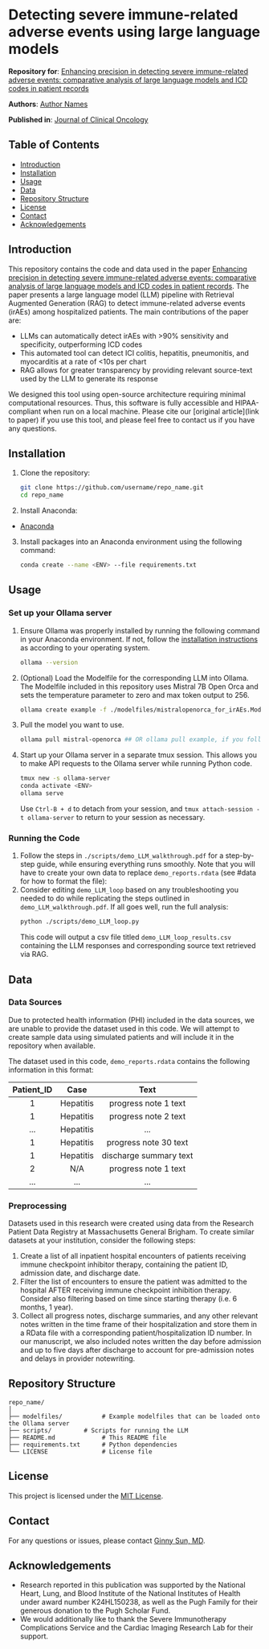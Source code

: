 # Detecting severe immune-related adverse events using large language models

**Repository for**: [Enhancing precision in detecting severe immune-related adverse events: comparative analysis of large language models and ICD codes in patient records](link_to_paper)

**Authors**: [Author Names](link_to_author_profiles)

**Published in**: [Journal of Clinical Oncology](https://ascopubs.org/journal/jco/)

## Table of Contents

- [Introduction](#introduction)
- [Installation](#installation)
- [Usage](#usage)
- [Data](#data)
- [Repository Structure](#repository-structure)
- [License](#license)
- [Contact](#contact)
- [Acknowledgements](#acknowledgements)

## Introduction

This repository contains the code and data used in the paper [Enhancing precision in detecting severe immune-related adverse events: comparative analysis of large language models and ICD codes in patient records](link_to_paper). The paper presents a large language model (LLM) pipeline with Retrieval Augmented Generation (RAG) to detect immune-related adverse events (irAEs) among hospitalized patients. The main contributions of the paper are:
- LLMs can automatically detect irAEs with >90% sensitivity and specificity, outperforming ICD codes
- This automated tool can detect ICI colitis, hepatitis, pneumonitis, and myocarditis at a rate of <10s per chart
- RAG allows for greater transparency by providing relevant source-text used by the LLM to generate its response

We designed this tool using open-source architecture requiring minimal computational resources. Thus, this software is fully accessible and HIPAA-compliant when run on a local machine. Please cite our [original article](link to paper) if you use this tool, and please feel free to contact us if you have any questions.

## Installation

1. Clone the repository:
    ```bash
    git clone https://github.com/username/repo_name.git
    cd repo_name
    ```
    
2. Install Anaconda:
- [Anaconda](https://docs.anaconda.com/free/anaconda/install/)

3. Install packages into an Anaconda environment using the following command:
     ```bash
     conda create --name <ENV> --file requirements.txt
     ```

## Usage

### Set up your Ollama server

1. Ensure Ollama was properly installed by running the following command in your Anaconda environment. If not, follow the [installation instructions](https://github.com/ollama/ollama) as according to your operating system.
   ```bash
   ollama --version
   ```
2. (Optional) Load the Modelfile for the corresponding LLM into Ollama. The Modelfile included in this repository uses Mistral 7B Open Orca and sets the temperature parameter to zero and max token output to 256.
    ```bash
    ollama create example -f ./modelfiles/mistralopenorca_for_irAEs.Modelfile
    ```
3. Pull the model you want to use.
    ```bash
    ollama pull mistral-openorca ## OR ollama pull example, if you followed step 2. from above
    ```
4. Start up your Ollama server in a separate tmux session. This allows you to make API requests to the Ollama server while running Python code.
    ```bash
    tmux new -s ollama-server
    conda activate <ENV>
    ollama serve
    ```
   Use ```Ctrl-B + d``` to detach from your session, and ```tmux attach-session -t ollama-server``` to return to your session as necessary.

### Running the Code

1. Follow the steps in ```./scripts/demo_LLM_walkthrough.pdf``` for a step-by-step guide, while ensuring everything runs smoothly. Note that you will have to create your own data to replace ```demo_reports.rdata``` (see #data for how to format the file):
2. Consider editing ```demo_LLM_loop``` based on any troubleshooting you needed to do while replicating the steps outlined in ```demo_LLM_walkthrough.pdf```. If all goes well, run the full analysis:
    ```bash
    python ./scripts/demo_LLM_loop.py
    ```
   This code will output a csv file titled ```demo_LLM_loop_results.csv``` containing the LLM responses and corresponding source text retrieved via RAG. 

## Data

### Data Sources

Due to protected health information (PHI) included in the data sources, we are unable to provide the dataset used in this code. We will attempt to create sample data using simulated patients and will include it in the repository when available. 

The dataset used in this code, ```demo_reports.rdata``` contains the following information in this format:

| Patient_ID | Case    | Text    |
| :---:   | :---: | :---: |
| 1 | Hepatitis   | progress note 1 text   |
| 1 | Hepatitis   | progress note 2 text   |
| ... | Hepatitis   | ...   |
| 1 | Hepatitis   | progress note 30 text   |
| 1 | Hepatitis   | discharge summary text   |
| 2 | N/A   | progress note 1 text   |
| ... | ...   | ...   |


### Preprocessing

Datasets used in this research were created using data from the Research Patient Data Registry at Massachusetts General Brigham. To create similar datasets at your institution, consider the following steps:  
1. Create a list of all inpatient hospital encounters of patients receiving immune checkpoint inhibitor therapy, containing the patient ID, admission date, and discharge date.
2. Filter the list of encounters to ensure the patient was admitted to the hospital AFTER receiving immune checkpoint inhibition therapy. Consider also filtering based on time since starting therapy (i.e. 6 months, 1 year).
3. Collect all progress notes, discharge summaries, and any other relevant notes written in the time frame of their hospitalization and store them in a RData file with a corresponding patient/hospitalization ID number. In our manuscript, we also included notes written the day before admission and up to five days after discharge to account for pre-admission notes and delays in provider notewriting.

## Repository Structure

```
repo_name/
│
├── modelfiles/           # Example modelfiles that can be loaded onto the Ollama server
├── scripts/         # Scripts for running the LLM
├── README.md             # This README file
├── requirements.txt      # Python dependencies
└── LICENSE               # License file
```

## License

This project is licensed under the [MIT License](LICENSE).

## Contact

For any questions or issues, please contact [Ginny Sun, MD](vsun1@mgh.harvard.edu).

## Acknowledgements

- Research reported in this publication was supported by the National Heart, Lung, and Blood Institute of the National Institutes of Health under award number K24HL150238, as well as the Pugh Family for their generous donation to the Pugh Scholar Fund.
- We would additionally like to thank the Severe Immunotherapy Complications Service and the Cardiac Imaging Research Lab for their support.
